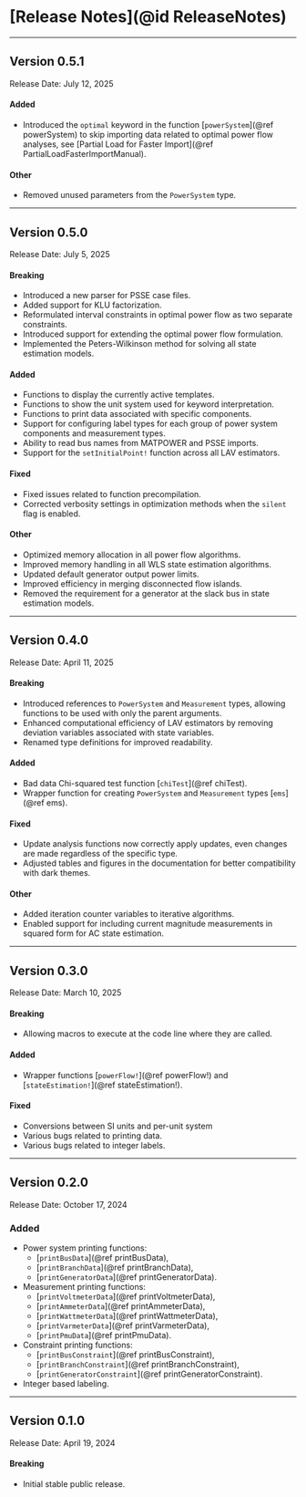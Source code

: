 # [Release Notes](@id ReleaseNotes)


---

## Version 0.5.1

Release Date: July 12, 2025

#### Added
  * Introduced the `optimal` keyword in the function [`powerSystem`](@ref powerSystem) to skip importing data related to optimal power flow analyses, see [Partial Load for Faster Import](@ref PartialLoadFasterImportManual).

#### Other
  * Removed unused parameters from the `PowerSystem` type.

---

## Version 0.5.0

Release Date: July 5, 2025

#### Breaking
  * Introduced a new parser for PSSE case files.
  * Added support for KLU factorization.
  * Reformulated interval constraints in optimal power flow as two separate constraints.
  * Introduced support for extending the optimal power flow formulation.
  * Implemented the Peters-Wilkinson method for solving all state estimation models.

#### Added
  * Functions to display the currently active templates.
  * Functions to show the unit system used for keyword interpretation.
  * Functions to print data associated with specific components.
  * Support for configuring label types for each group of power system components and measurement types.
  * Ability to read bus names from MATPOWER and PSSE imports.
  * Support for the `setInitialPoint!` function across all LAV estimators.

#### Fixed
  * Fixed issues related to function precompilation.
  * Corrected verbosity settings in optimization methods when the `silent` flag is enabled.

#### Other
  * Optimized memory allocation in all power flow algorithms.
  * Improved memory handling in all WLS state estimation algorithms.
  * Updated default generator output power limits.
  * Improved efficiency in merging disconnected flow islands.
  * Removed the requirement for a generator at the slack bus in state estimation models.

---

## Version 0.4.0

Release Date: April 11, 2025

#### Breaking
  * Introduced references to `PowerSystem` and `Measurement` types, allowing functions to be used with only the parent arguments.
  * Enhanced computational efficiency of LAV estimators by removing deviation variables associated with state variables.
  * Renamed type definitions for improved readability.

#### Added
  * Bad data Chi-squared test function [`chiTest`](@ref chiTest).
  * Wrapper function for creating `PowerSystem` and `Measurement` types [`ems`](@ref ems).

#### Fixed
  * Update analysis functions now correctly apply updates, even changes are made regardless of the specific type.
  * Adjusted tables and figures in the documentation for better compatibility with dark themes.

#### Other
  * Added iteration counter variables to iterative algorithms.
  * Enabled support for including current magnitude measurements in squared form for AC state estimation.

---

## Version 0.3.0

Release Date: March 10, 2025

#### Breaking
  * Allowing macros to execute at the code line where they are called.

#### Added
  * Wrapper functions [`powerFlow!`](@ref powerFlow!) and [`stateEstimation!`](@ref stateEstimation!).

#### Fixed
  * Conversions between SI units and per-unit system
  * Various bugs related to printing data.
  * Various bugs related to integer labels.

---

## Version 0.2.0

Release Date: October 17, 2024

### Added
  * Power system printing functions:
    * [`printBusData`](@ref printBusData),
    * [`printBranchData`](@ref printBranchData),
    *  [`printGeneratorData`](@ref printGeneratorData).
  * Measurement printing functions:
    * [`printVoltmeterData`](@ref printVoltmeterData),
    * [`printAmmeterData`](@ref printAmmeterData),
    * [`printWattmeterData`](@ref printWattmeterData),
    * [`printVarmeterData`](@ref printVarmeterData),
    * [`printPmuData`](@ref printPmuData).
  * Constraint printing functions:
    * [`printBusConstraint`](@ref printBusConstraint),
    * [`printBranchConstraint`](@ref printBranchConstraint),
    * [`printGeneratorConstraint`](@ref printGeneratorConstraint).
  * Integer based labeling.

---

## Version 0.1.0

Release Date: April 19, 2024

#### Breaking
  * Initial stable public release.